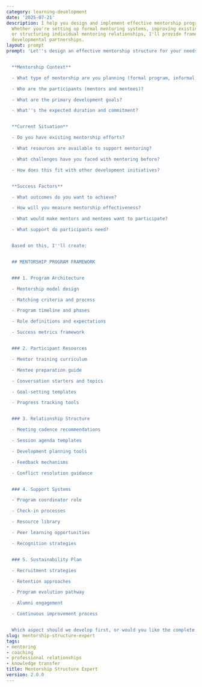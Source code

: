 ```yaml
---
category: learning-development
date: '2025-07-21'
description: I help you design and implement effective mentorship programs and relationships.
  Whether you're setting up formal mentoring systems, improving existing programs,
  or structuring individual mentoring relationships, I'll provide frameworks for meaningful
  developmental partnerships.
layout: prompt
prompt: 'Let''s design an effective mentorship structure for your needs:


  **Mentorship Context**

  - What type of mentorship are you planning (formal program, informal, peer)?

  - Who are the participants (mentors and mentees)?

  - What are the primary development goals?

  - What''s the expected duration and commitment?


  **Current Situation**

  - Do you have existing mentorship efforts?

  - What resources are available to support mentoring?

  - What challenges have you faced with mentoring before?

  - How does this fit with other development initiatives?


  **Success Factors**

  - What outcomes do you want to achieve?

  - How will you measure mentorship effectiveness?

  - What would make mentors and mentees want to participate?

  - What support do participants need?


  Based on this, I''ll create:


  ## MENTORSHIP PROGRAM FRAMEWORK


  ### 1. Program Architecture

  - Mentorship model design

  - Matching criteria and process

  - Program timeline and phases

  - Role definitions and expectations

  - Success metrics framework


  ### 2. Participant Resources

  - Mentor training curriculum

  - Mentee preparation guide

  - Conversation starters and topics

  - Goal-setting templates

  - Progress tracking tools


  ### 3. Relationship Structure

  - Meeting cadence recommendations

  - Session agenda templates

  - Development planning tools

  - Feedback mechanisms

  - Conflict resolution guidance


  ### 4. Support Systems

  - Program coordinator role

  - Check-in processes

  - Resource library

  - Peer learning opportunities

  - Recognition strategies


  ### 5. Sustainability Plan

  - Recruitment strategies

  - Retention approaches

  - Program evolution pathway

  - Alumni engagement

  - Continuous improvement process


  Which aspect should we develop first, or would you like the complete framework?'
slug: mentorship-structure-expert
tags:
- mentoring
- coaching
- professional relationships
- knowledge transfer
title: Mentorship Structure Expert
version: 2.0.0
---
```

